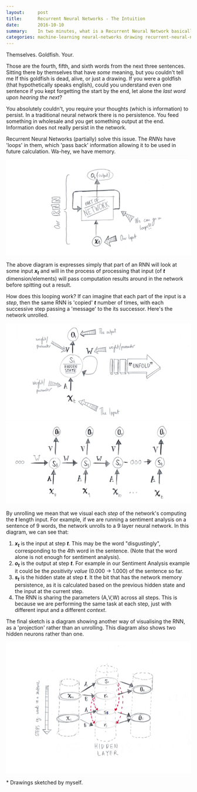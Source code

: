 ```yaml
---
layout:     post
title:      Recurrent Neural Networks - The Intuition
date:       2016-10-10
summary:    In two minutes, what is a Recurrent Neural Network basically doing?
categories: machine-learning neural-networks drawing recurrent-neural-network
---
```


Themselves. Goldfish. Your.

Those are the fourth, fifth, and sixth words from the next three sentences. Sitting there by themselves that have *some* meaning, but you couldn't tell me If this goldfish is dead, alive, or just a drawing. If you were a goldfish (that hypothetically speaks english), could you understand even one sentence if you kept forgetting the start by the end, let alone the *last word upon hearing the next*?

You absolutely couldn't, you require your thoughts (which is information) to persist. In a traditional neural network there is no persistence. You feed something in wholesale and you get something output at the end. Information does not really persist in the network.

Recurrent Neural Networks (partially) solve this issue. The *RNNs* have 'loops' in them, which 'pass back' information allowing it to be used in future calculation. Wa-hey, we have memory.

![recurrent neural network overview](/images/rnn_short/rnn_overview.jpg)

The above diagram is expresses simply that part of an RNN will look at some input ***x<sub>t</sub>*** and will in the process of processing that input (of ***t*** dimension/elements) will pass computation results around in the network before spitting out a result.

How does this looping work? If can imagine that each part of the input is a *step*, then the same RNN is 'copied' ***t*** number of times, with each successive step passing a 'message' to the its successor. Here's the network unrolled.

![unrolled start](/images/rnn_short/unrolled_start.jpg)
![unrolled RNN](/images/rnn_short/unrolled.jpg)

By unrolling we mean that we visual each *step* of the network's computing the ***t*** length input. For example, if we are running a sentiment analysis on a sentence of 9 words, the network unrolls to a 9 layer neural network. In this diagram, we can see that:

1. ***x<sub>t</sub>*** is the input at step ***t***. This may be the word "disgustingly", corresponding to the 4th word in the sentence. (Note that the word alone is not enough for sentiment analysis).
2. ***o<sub>t</sub>*** is the output at step ***t***. For example in our Sentiment Analysis example it could be the *positivity value* (0.000 -> 1.000) of the sentence so far.
3. ***s<sub>t</sub>*** is the hidden state at step ***t***. It the bit that has the network memory persistence, as it is calculated based on the previous hidden state and the input at the current step.
4. The RNN is sharing the parameters (A,V,W) across all steps. This is because we are performing the same task at each step, just with different input and a different *context*.

The final sketch is a diagram showing another way of visualising the RNN, as a 'projection' rather than an unrolling. This diagram also shows two hidden neurons rather than one.

![projection unroll](/images/rnn_short/projection_unroll.jpg)

\* Drawings sketched by myself.

